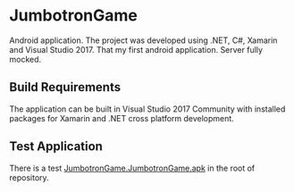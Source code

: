 # JumbotronGame
Android application. The project was developed using .NET, C#, Xamarin and Visual Studio 2017. That my first android application. Server fully mocked.

## Build Requirements
The application can be built in Visual Studio 2017 Community with installed packages for Xamarin and .NET cross platform development.

## Test Application
There is a test [JumbotronGame.JumbotronGame.apk](JumbotronGame.JumbotronGame.apk) in the root of repository.
